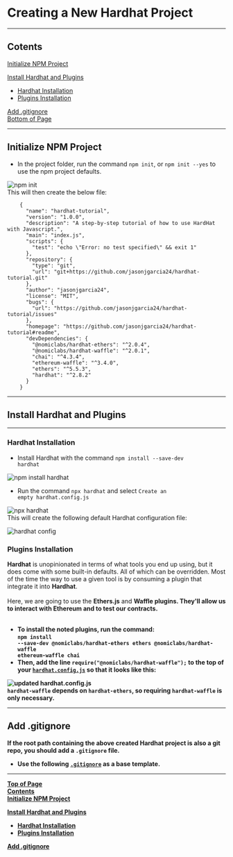 # Creating a New Hardhat Project<a id="Top-of-Page">
***
## Cotents<a id="Contents">
[Initialize NPM Project](#Initialize-NPM-Project)<br>

[Install Hardhat and Plugins](#Install-Hardhat-and-Plugins)<br>
 - [Hardhat Installation](#Hardhat-Installation)<br>
 - [Plugins Installation](#Plugins-Installation)<br>
    
[Add .gitignore](#Add-.gitignore)<br>
[Bottom of Page](#Bottom-of-Page)<br>

***
## Initialize NPM Project<a id="Initialize-NPM-Project">
- In the project folder, run the command <code>npm init</code>, or <code>npm init --yes</code> to use the npm project defaults.

<img src="./img/npm_init.png" alt="npm init"><br>
This will then create the below file:<br>
```
    {
      "name": "hardhat-tutorial",
      "version": "1.0.0",
      "description": "A step-by-step tutorial of how to use HardHat with Javascript.",
      "main": "index.js",
      "scripts": {
        "test": "echo \"Error: no test specified\" && exit 1"
      },
      "repository": {
        "type": "git",
        "url": "git+https://github.com/jasonjgarcia24/hardhat-tutorial.git"
      },
      "author": "jasonjgarcia24",
      "license": "MIT",
      "bugs": {
        "url": "https://github.com/jasonjgarcia24/hardhat-tutorial/issues"
      },
      "homepage": "https://github.com/jasonjgarcia24/hardhat-tutorial#readme",
      "devDependencies": {
        "@nomiclabs/hardhat-ethers": "^2.0.4",
        "@nomiclabs/hardhat-waffle": "^2.0.1",
        "chai": "^4.3.4",
        "ethereum-waffle": "^3.4.0",
        "ethers": "^5.5.3",
        "hardhat": "^2.8.2"
      }
    }
```
***
## Install Hardhat and Plugins<a id="Install-Hardhat-and-Plugins">
***
### Hardhat Installation<a id="Hardhat-Installation">
- Install Hardhat with the command <code>npm install --save-dev hardhat</code>

<img src="./img/npm_install_hardhat.png" alt="npm install hardhat"><br>
- Run the command <code>npx hardhat</code> and select <code>Create an empty hardhat.config.js</code>

<img src="./img/npx_hardhat.png" alt="npx hardhat"><br>
This will create the following default Hardhat configuration file:

<img src="./img/hardhat_default_config.png" alt="hardhat config"><br>
### Plugins Installation<a id="Plugins-Installation">
<strong>Hardhat</strong> is unopinionated in terms of what tools you end up using, but it does come with some built-in defaults. All of which can be overridden. Most of the time the way to use a given tool is by consuming a plugin that integrate it into <strong>Hardhat</strong>.<br><br>
Here, we are going to use the <strong>Ethers.js</strong> and <strong>Waffle</stong> plugins. They'll allow us to interact with Ethereum and to test our contracts.<br><br>
- To install the noted plugins, run the command:<br><code>npm install --save-dev @nomiclabs/hardhat-ethers ethers @nomiclabs/hardhat-waffle ethereum-waffle chai</code>
- Then, add the line <code>require("@nomiclabs/hardhat-waffle");</code> to the top of your <code><a href="../hardhat.config.js" target="_blank">hardhat.config.js</a></code> so that it looks like this:

<img src="./img/01_hardhat_config.png" alt="updated hardhat.config.js"><br>
<code>hardhat-waffle</code> depends on <code>hardhat-ethers</code>, so requiring <code>hardhat-waffle</code> is only necessary.
***
## Add .gitignore<a id="Add-.gitignore">
If the root path containing the above created Hardhat project is also a git repo, you should add a <code>.gitignore</code> file.<br>
- Use the following <code><a href="https://github.com/nomiclabs/hardhat/blob/master/.gitignore" target="_blank">.gitignore</a></code> as a base template.
***
[Top of Page](#Top-of-Page)<br>
[Contents](#Contents)<br>
[Initialize NPM Project](#Initialize-NPM-Project)<br>

[Install Hardhat and Plugins](#Install-Hardhat-and-Plugins)<br>
 - [Hardhat Installation](#Hardhat-Installation)<br>
 - [Plugins Installation](#Plugins-Installation)<br>
    
[Add .gitignore](#Add-.gitignore)<br>
<a id="Bottom-of-Page"></a>